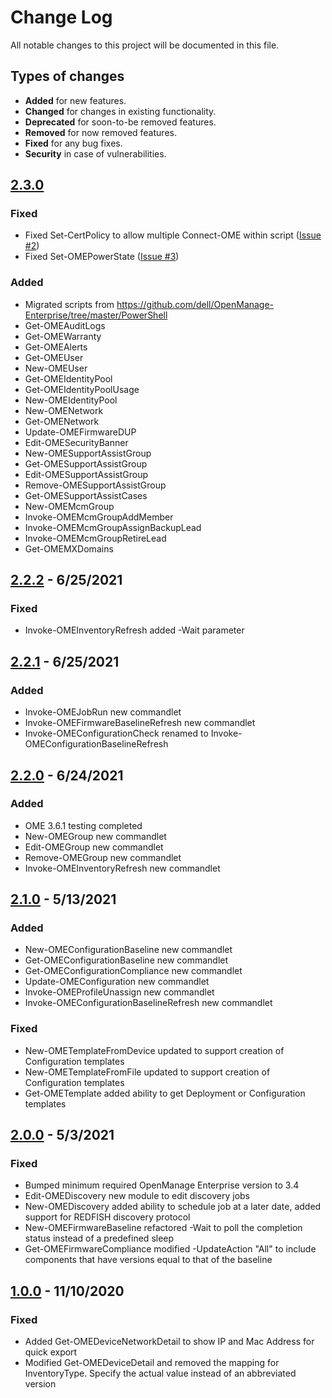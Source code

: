 # Change Log

All notable changes to this project will be documented in this file.

## Types of changes

* **Added** for new features.
* **Changed** for changes in existing functionality.
* **Deprecated** for soon-to-be removed features.
* **Removed** for now removed features.
* **Fixed** for any bug fixes.
* **Security** in case of vulnerabilities.

## [2.3.0]()
### Fixed
* Fixed Set-CertPolicy to allow multiple Connect-OME within script ([Issue #2](https://github.com/dell/OpenManage-PowerShell-Modules/issues/2))
* Fixed Set-OMEPowerState ([Issue #3](https://github.com/dell/OpenManage-PowerShell-Modules/issues/3))

### Added
* Migrated scripts from https://github.com/dell/OpenManage-Enterprise/tree/master/PowerShell
* Get-OMEAuditLogs
* Get-OMEWarranty
* Get-OMEAlerts
* Get-OMEUser
* New-OMEUser
* Get-OMEIdentityPool
* Get-OMEIdentityPoolUsage
* New-OMEIdentityPool
* New-OMENetwork
* Get-OMENetwork
* Update-OMEFirmwareDUP
* Edit-OMESecurityBanner
* New-OMESupportAssistGroup
* Get-OMESupportAssistGroup
* Edit-OMESupportAssistGroup
* Remove-OMESupportAssistGroup
* Get-OMESupportAssistCases
* New-OMEMcmGroup
* Invoke-OMEMcmGroupAddMember
* Invoke-OMEMcmGroupAssignBackupLead
* Invoke-OMEMcmGroupRetireLead
* Get-OMEMXDomains

## [2.2.2]() - 6/25/2021
### Fixed
* Invoke-OMEInventoryRefresh added -Wait parameter

## [2.2.1]() - 6/25/2021
### Added
* Invoke-OMEJobRun new commandlet
* Invoke-OMEFirmwareBaselineRefresh new commandlet
* Invoke-OMEConfigurationCheck renamed to Invoke-OMEConfigurationBaselineRefresh

## [2.2.0]() - 6/24/2021
### Added
* OME 3.6.1 testing completed
* New-OMEGroup new commandlet
* Edit-OMEGroup new commandlet
* Remove-OMEGroup new commandlet
* Invoke-OMEInventoryRefresh new commandlet

## [2.1.0]() - 5/13/2021
### Added
* New-OMEConfigurationBaseline new commandlet
* Get-OMEConfigurationBaseline new commandlet
* Get-OMEConfigurationCompliance new commandlet
* Update-OMEConfiguration new commandlet
* Invoke-OMEProfileUnassign new commandlet
* Invoke-OMEConfigurationBaselineRefresh new commandlet

### Fixed
* New-OMETemplateFromDevice updated to support creation of Configuration templates
* New-OMETemplateFromFile updated to support creation of Configuration templates
* Get-OMETemplate added ability to get Deployment or Configuration templates

## [2.0.0]() - 5/3/2021
### Fixed
* Bumped minimum required OpenManage Enterprise version to 3.4
* Edit-OMEDiscovery new module to edit discovery jobs
* New-OMEDiscovery added ability to schedule job at a later date, added support for REDFISH discovery protocol
* New-OMEFirmwareBaseline refactored -Wait to  poll the completion status instead of a predefined sleep
* Get-OMEFirmwareCompliance modified -UpdateAction "All" to include components that have versions equal to that of the baseline

## [1.0.0]() - 11/10/2020
### Fixed
* Added Get-OMEDeviceNetworkDetail to show IP and Mac Address for quick export
* Modified Get-OMEDeviceDetail and removed the mapping for InventoryType. Specify the actual value instead of an abbreviated version

